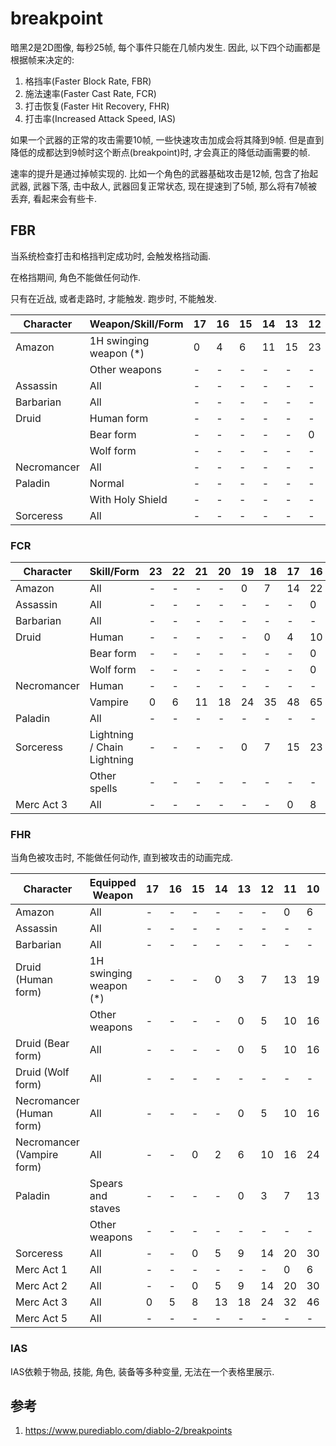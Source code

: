 # breakpoint

暗黑2是2D图像, 每秒25帧, 每个事件只能在几帧内发生. 因此, 以下四个动画都是根据帧来决定的:

1. 格挡率(Faster Block Rate, FBR)
2. 施法速率(Faster Cast Rate, FCR)
3. 打击恢复(Faster Hit Recovery, FHR)
4. 打击率(Increased Attack Speed, IAS)

如果一个武器的正常的攻击需要10帧, 一些快速攻击加成会将其降到9帧. 但是直到降低的成都达到9帧时这个断点(breakpoint)时, 才会真正的降低动画需要的帧.

速率的提升是通过掉帧实现的. 比如一个角色的武器基础攻击是12帧, 包含了抬起武器, 武器下落, 击中敌人, 武器回复正常状态, 现在提速到了5帧, 那么将有7帧被丢弃, 看起来会有些卡.

## FBR

当系统检查打击和格挡判定成功时, 会触发格挡动画.

在格挡期间, 角色不能做任何动作.

只有在近战, 或者走路时, 才能触发. 跑步时, 不能触发.

| Character       | Weapon/Skill/Form          | 17 | 16 | 15 | 14 | 13 | 12 | 11 | 10 | 9  | 8   | 7    | 6    | 5    | 4    | 3    | 2    | 1    |
|-----------------|---------------------------|----|----|----|----|----|----|----|----|----|-----|------|------|------|------|------|------|------|
| Amazon          | 1H swinging weapon (*)     | 0  | 4  | 6  | 11 | 15 | 23 | 29 | 40 | 56 | 80  | 120  | 200  | 480  | -    | -    | -    | -    |
|                 | Other weapons             | -  | -  | -  | -  | -  | -  | -  | -  | -  | -   | -    | -    | 0    | 13   | 32   | 86   | 600  |
| Assassin        | All                       | -  | -  | -  | -  | -  | -  | -  | -  | -  | -   | -    | -    | 0    | 13   | 32   | 86   | 600  |
| Barbarian       | All                       | -  | -  | -  | -  | -  | -  | -  | -  | -  | 0   | 9    | 20   | 42   | 86   | 280  | -    | -    |
| Druid           | Human form                | -  | -  | -  | -  | -  | -  | 0  | 6  | 13 | 20  | 32   | 52   | 86   | 174  | 600  | -    | -    |
|                 | Bear form                 | -  | -  | -  | -  | -  | 0  | 5  | 10 | 16 | 27  | 40   | 65   | 109  | 223  | -    | -    | -    |
|                 | Wolf form                 | -  | -  | -  | -  | -  | -  | -  | 0  | 7  | 15  | 27   | 48   | 86   | 200  | -    | -    | -    |
| Necromancer     | All                       | -  | -  | -  | -  | -  | -  | 0  | 6  | 13 | 20  | 32   | 52   | 86   | 174  | 600  | -    | -    |
| Paladin         | Normal                    | -  | -  | -  | -  | -  | -  | -  | -  | -  | -   | -    | -    | 0    | 13   | 32   | 86   | 600  |
|                 | With Holy Shield          | -  | -  | -  | -  | -  | -  | -  | -  | -  | -   | -    | -    | -    | -    | 0    | 86   | -    |
| Sorceress       | All                       | -  | -  | -  | -  | -  | -  | -  | 0  | 7  | 15  | 27   | 48   | 86   | 200  | -    | -    | -    |

### FCR

| Character       | Skill/Form               | 23 | 22 | 21 | 20 | 19 | 18 | 17 | 16 | 15 | 14  | 13   | 12   | 11   | 10   | 9    | 8    | 7    |
|-----------------|--------------------------|----|----|----|----|----|----|----|----|----|-----|------|------|------|------|------|------|------|
| Amazon          | All                      | -  | -  | -  | -  | 0  | 7  | 14 | 22 | 32 | 48  | 68   | 99   | 152  | -    | -    | -    | -    |
| Assassin        | All                      | -  | -  | -  | -  | -  | -  | -  | 0  | 8  | 16  | 27   | 42   | 65   | 102  | 174  | -    | -    |
| Barbarian       | All                      | -  | -  | -  | -  | -  | -  | -  | -  | -  | 0   | 9    | 20   | 37   | 63   | 105  | 200  | -    |
| Druid           | Human                    | -  | -  | -  | -  | -  | 0  | 4  | 10 | 19 | 30  | 46   | 68   | 99   | 163  | -    | -    | -    |
|                 | Bear form                | -  | -  | -  | -  | -  | -  | -  | 0  | 7  | 15  | 26   | 40   | 63   | 99   | 163  | -    | -    |
|                 | Wolf form                | -  | -  | -  | -  | -  | -  | -  | 0  | 6  | 14  | 26   | 40   | 60   | 95   | 157  | -    | -    |
| Necromancer     | Human                    | -  | -  | -  | -  | -  | -  | -  | -  | 0  | 9   | 18   | 30   | 48   | 75   | 125  | -    | -    |
|                 | Vampire                  | 0  | 6  | 11 | 18 | 24 | 35 | 48 | 65 | 86 | 120 | 180  | -    | -    | -    | -    | -    | -    |
| Paladin         | All                      | -  | -  | -  | -  | -  | -  | -  | -  | 0  | 9   | 18   | 30   | 48   | 75   | 125  | -    | -    |
| Sorceress       | Lightning / Chain Lightning | -  | -  | -  | -  | 0  | 7  | 15 | 23 | 35 | 52  | 78   | 117  | 194  | -    | -    | -    | -    |
|                 | Other spells             | -  | -  | -  | -  | -  | -  | -  | -  | -  | -   | 0    | 9    | 20   | 37   | 63   | 105  | 200  |
| Merc Act 3      | All                      | -  | -  | -  | -  | -  | -  | 0  | 8  | 15 | 26  | 39   | 58   | 86   | 138  | -    | -    | -    |

### FHR

当角色被攻击时, 不能做任何动作, 直到被攻击的动画完成.

| Character               | Equipped Weapon          | 17 | 16 | 15 | 14 | 13 | 12 | 11 | 10 | 9  | 8   | 7    | 6    | 5    | 4    | 3     | 2     |
|-------------------------|--------------------------|----|----|----|----|----|----|----|----|----|-----|------|------|------|------|-------|-------|
| Amazon                  | All                      | -  | -  | -  | -  | -  | -  | 0  | 6  | 13 | 20  | 32   | 52   | 86   | 174  | 600   | -     |
| Assassin                | All                      | -  | -  | -  | -  | -  | -  | -  | -  | 0  | 7   | 15   | 27   | 48   | 86   | 200   | -     |
| Barbarian               | All                      | -  | -  | -  | -  | -  | -  | -  | -  | 0  | 7   | 15   | 27   | 48   | 86   | 200   | -     |
| Druid (Human form)      | 1H swinging weapon (*)   | -  | -  | -  | 0  | 3  | 7  | 13 | 19 | 29 | 42  | 63   | 99   | 174  | 456   | -     | -     |
|                         | Other weapons            | -  | -  | -  | -  | 0  | 5  | 10 | 16 | 26 | 39  | 56   | 86   | 152  | 377   | -     | -     |
| Druid (Bear form)       | All                      | -  | -  | -  | -  | 0  | 5  | 10 | 16 | 24 | 37  | 54   | 86   | 152  | 360   | -     | -     |
| Druid (Wolf form)       | All                      | -  | -  | -  | -  | -  | -  | -  | -  | -  | 0   | 9    | 20   | 42   | 86   | 280   | -     |
| Necromancer (Human form)| All                      | -  | -  | -  | -  | 0  | 5  | 10 | 16 | 26 | 39  | 56   | 86   | 152  | 377   | -     | -     |
| Necromancer (Vampire form)| All               | -  | -  | 0  | 2  | 6  | 10 | 16 | 24 | 34 | 48  | 72   | 117  | ?    | ?    | ?     | ?     |
| Paladin                 | Spears and staves         | -  | -  | -  | -  | 0  | 3  | 7  | 13 | 20 | 32  | 48   | 75   | 129  | 280   | -     | -     |
|                         | Other weapons            | -  | -  | -  | -  | -  | -  | -  | -  | 0  | 7   | 15   | 27   | 48   | 86   | 200   | -     |
| Sorceress               | All                      | -  | -  | 0  | 5  | 9  | 14 | 20 | 30 | 42 | 60  | 86   | 142  | 280  | -    | -     | -     |
| Merc Act 1              | All                      | -  | -  | -  | -  | -  | -  | 0  | 6  | 13 | 20  | 32   | 52   | 86   | 174  | 600   | -     |
| Merc Act 2              | All                      | -  | -  | 0  | 5  | 9  | 14 | 20 | 30 | 42 | 60  | 86   | 142  | 280  | -    | -     | -     |
| Merc Act 3              | All                      | 0  | 5  | 8  | 13 | 18 | 24 | 32 | 46 | 63 | 86  | 133  | 232  | 600  | -    | -     | -     |
| Merc Act 5              | All                      | -  | -  | -  | -  | -  | -  | -  | -  | 0  | 7   | 15   | 27   | 48   | 86   | 200   | -     |

### IAS

IAS依赖于物品, 技能, 角色, 装备等多种变量, 无法在一个表格里展示.

## 参考

1. <https://www.purediablo.com/diablo-2/breakpoints>
